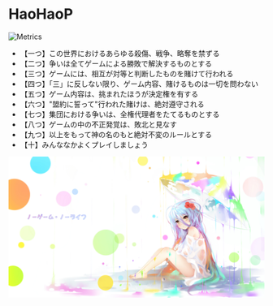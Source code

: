 # HaoHaoP

![Metrics](https://metrics.lecoq.io/HaoHaoP?template=classic&repositories=100&base.header=0&base.activity=0&base.community=0&base.repositories=0&base.metadata=0&achievements=1&isocalendar=1&languages=1&isocalendar.duration=half-year&languages.limit=8&languages.threshold=0%25&languages.colors=github&languages.sections=most-used&languages.indepth=false&languages.analysis.timeout=15&languages.categories=markup%2C%20programming&languages.recent.categories=markup%2C%20programming&languages.recent.load=300&languages.recent.days=14&achievements.threshold=C&achievements.secrets=true&achievements.display=detailed&achievements.limit=0&config.timezone=Asia%2FShanghai&config.display=large&config.padding=20)

- 【一つ】この世界におけるあらゆる殺傷、戦争、略奪を禁ずる
- 【二つ】争いは全てゲームによる勝敗で解決するものとする
- 【三つ】ゲームには、相互が対等と判断したものを賭けて行われる
- 【四つ】「三」に反しない限り、ゲーム内容、賭けるものは一切を問わない
- 【五つ】ゲーム内容は、挑まれたほうが決定権を有する
- 【六つ】"盟約に誓って"行われた賭けは、絶対遵守される
- 【七つ】集団における争いは、全権代理者をたてるものとする
- 【八つ】ゲームの中の不正発覚は、敗北と見なす
- 【九つ】以上をもって神の名のもと絶対不変のルールとする
- 【十】みんななかよくプレイしましょう

![img](https://raw.githubusercontent.com/HaoHaoP/HaoHaoP/master/56101522_p0.jpg)
